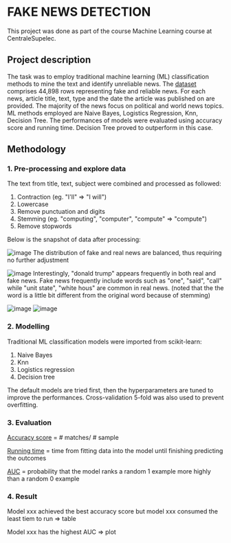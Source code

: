 # FAKE NEWS DETECTION
This project was done as part of the course Machine Learning course at CentraleSupelec.

## Project description
The task was to employ traditional machine learning (ML) classification methods to mine the text and identify unreliable news. The [dataset](https://www.uvic.ca/ecs/ece/isot/datasets/fake-news/index.php) comprises 44,898 rows representing fake and reliable news. For each news, article title, text,
type and the date the article was published on are provided. The majority of the news focus on political and world news topics. ML methods employed are Naive Bayes, Logistics Regression, Knn, Decision Tree. The performances of models were evaluated using accuracy score and running time. Decision Tree proved to outperform in this case.

## Methodology
### 1. Pre-processing and explore data
The text from title, text, subject were combined and processed as followed:
1. Contraction (eg. "I'll" => "I will")
2. Lowercase
3. Remove punctuation and digits
4. Stemming (eg. "computing", "computer", "compute" => "compute")
5. Remove stopwords

Below is the snapshot of data after processing:

![image](https://user-images.githubusercontent.com/85484281/212895836-c78b4fb1-828f-4ef6-a43e-a1a299269ea1.png)
The distribution of fake and real news are balanced, thus requiring no further adjustment

![image](https://user-images.githubusercontent.com/85484281/212898337-e1b65609-c196-4f17-b456-35ca155ed292.png)
Interestingly, "donald trump" appears frequently in both real and fake news. Fake news frequently include words such as "one", "said", "call" while "unit state", "white hous" are common in real news. (noted that the the word is a little bit different from the original word because of stemming)

![image](https://user-images.githubusercontent.com/85484281/212899123-6cbc7fb5-c90c-44e0-ad78-f9f9885b2788.png)
![image](https://user-images.githubusercontent.com/85484281/212899162-4fab42da-46ef-473e-8244-43eb8b17cf2d.png)

### 2. Modelling
Traditional ML classification models were imported from scikit-learn:
1. Naive Bayes
2. Knn
3. Logistics regression
4. Decision tree

The default models are tried first, then the hyperparameters are tuned to improve the performances. Cross-validation 5-fold was also used to prevent overfitting.
### 3. Evaluation
[Accuracy score](https://scikit-learn.org/stable/modules/generated/sklearn.metrics.accuracy_score.html) = # matches/ # sample

[Running time](https://docs.python.org/3/library/time.html) = time from fitting data into the model until finishing predicting the outcomes

[AUC](https://developers.google.com/machine-learning/crash-course/classification/roc-and-auc) = probability that the model ranks a random 1 example more highly than a random 0 example
### 4. Result
Model xxx achieved the best accuracy score but model xxx consumed the least tiem to run
=> table

Model xxx has the highest AUC
=> plot
